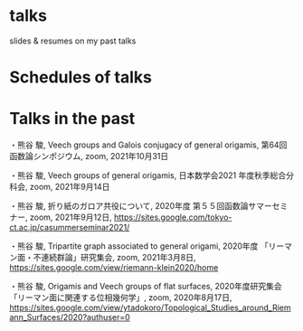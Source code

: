 # talks
slides &amp; resumes on my past talks

# Schedules of talks



# Talks in the past

・熊谷 駿, Veech groups and Galois conjugacy of general origamis, 第64回函数論シンポジウム, zoom, 2021年10月31日

・熊谷 駿, Veech groups of general origamis, 日本数学会2021 年度秋季総合分科会, zoom, 2021年9月14日

・熊谷 駿, 折り紙のガロア共役について, 2020年度
第５５回函数論サマーセミナー, zoom, 2021年9月12日, https://sites.google.com/tokyo-ct.ac.jp/casummerseminar2021/

・熊谷 駿, Tripartite graph associated to general origami, 2020年度
「リーマン面・不連続群論」研究集会, zoom, 2021年3月8日, https://sites.google.com/view/riemann-klein2020/home

・熊谷 駿, Origamis and Veech groups of flat surfaces, 2020年度研究集会「リーマン面に関連する位相幾何学」, zoom, 2020年8月17日, https://sites.google.com/view/ytadokoro/Topological_Studies_around_Riemann_Surfaces/2020?authuser=0
